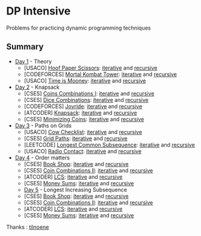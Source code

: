 # DP Intensive

Problems for practicing dynamic programming techniques

Summary
------------

- [Day 1](Day1/) - Theory
	- [USACO] [Hoof Paper Scissors](http://www.usaco.org/index.php?page=viewproblem2&cpid=688): [iterative](Day1/Iterative/hoof_paper_scissors.cpp) and [recursive](Day1/Recursive/hoof_paper_scissors.cpp)
	- [CODEFORCES] [Mortal Kombat Tower](https://codeforces.com/problemset/problem/1418/C): [iterative](Day1/Iterative/mortal_kombat_tower.cpp) and [recursive](Day1/Recursive/mortal_kombat_tower.cpp)
	- [USACO] [Time is Mooney](http://www.usaco.org/index.php?page=viewproblem2&cpid=993): [iterative](Day1/Iterative/time_is_money.cpp) and [recursive](Day1/Recursive/time_is_money.cpp)
- [Day 2](Day2/) - Knapsack
	- [CSES] [Coins Combinations I](https://cses.fi/problemset/task/1635): [iterative](Day2/Iterative/coins_combinations_I.cpp) and [recursive](Day2/Recursive/coins_combinations_I.cpp)
	- [CSES] [Dice Combinations](https://cses.fi/problemset/task/1633): [iterative](Day2/Iterative/dice_combinations.cpp) and [recursive](Day2/Recursive/dice_combinations.cpp)
	- [CODEFORCES] [Joyride](https://codeforces.com/gym/101873/problem/C): [iterative](Day2/Iterative/joyride.cpp) and [recursive](Day2/Recursive/joyride.cpp)
	- [ATCODER] [Knapsack](https://atcoder.jp/contests/dp/tasks/dp_d): [iterative](Day2/Iterative/knapsack.cpp) and [recursive](Day2/Recursive/knapsack.cpp)
	- [CSES] [Minimizing Coins](https://cses.fi/problemset/task/1634): [iterative](Day2/Iterative/minimizing_coins.cpp) and [recursive](Day2/Recursive/minimizing_coins.cpp)
- [Day 3](Day3/) - Paths on Grids
	- [USACO] [Cow Checklist](http://www.usaco.org/index.php?page=viewproblem2&cpid=670): [iterative](Day3/Iterative/cow_checklist.cpp) and [recursive](Day3/Recursive/cow_checklist.cpp)
	- [CSES] [Grid Paths](https://cses.fi/problemset/task/1638/): [iterative](Day3/Iterative/grid_paths.cpp) and [recursive](Day3/Recursive/grid_paths.cpp)
	- [LEETCODE] [Longest Common Subsequence](https://leetcode.com/problems/longest-common-subsequence/description/): [iterative](Day3/Iterative/longest_common_subsequence.cpp) and [recursive](Day3/Recursive/longest_common_subsequence.cpp)
	- [USACO] [Radio Contact](http://www.usaco.org/index.php?page=viewproblem2&cpid=598): [iterative](Day3/Iterative/radio_contact.cpp) and [recursive](Day3/Recursive/radio_contact.cpp)
- [Day 4](Day4/) - Order matters
	- [CSES] [Book Shop](https://cses.fi/problemset/task/1158): [iterative](Day3/Iterative/book_shop.cpp) and [recursive](Day3/Recursive/radio_contact.cpp)
	- [CSES] [Coin Combinations II](https://cses.fi/problemset/task/1636): [iterative](Day3/Iterative/coins_combinations_II.cpp) and [recursive](Day3/Recursive/coins_combinations_II.cpp)
	- [ATCODER] [LCS](https://atcoder.jp/contests/dp/tasks/dp_f): [iterative](Day3/Iterative/lcs.cpp) and [recursive](Day3/Recursive/lcs.cpp)
	- [CSES] [Money Sums](https://cses.fi/problemset/task/1745): [iterative](Day3/Iterative/money_sums.cpp) and [recursive](Day3/Recursive/money_sums.cpp)
	- [Day 5](Day5/) - Longest Increasing Subsequence
	- [CSES] [Book Shop](https://cses.fi/problemset/task/1158): [iterative](Day3/Iterative/book_shop.cpp) and [recursive](Day3/Recursive/radio_contact.cpp)
	- [CSES] [Coin Combinations II](https://cses.fi/problemset/task/1636): [iterative](Day3/Iterative/coins_combinations_II.cpp) and [recursive](Day3/Recursive/coins_combinations_II.cpp)
	- [ATCODER] [LCS](https://atcoder.jp/contests/dp/tasks/dp_f): [iterative](Day3/Iterative/lcs.cpp) and [recursive](Day3/Recursive/lcs.cpp)
	- [CSES] [Money Sums](https://cses.fi/problemset/task/1745): [iterative](Day3/Iterative/money_sums.cpp) and [recursive](Day3/Recursive/money_sums.cpp)

Thanks : [tilnoene](https://github.com/tilnoene)